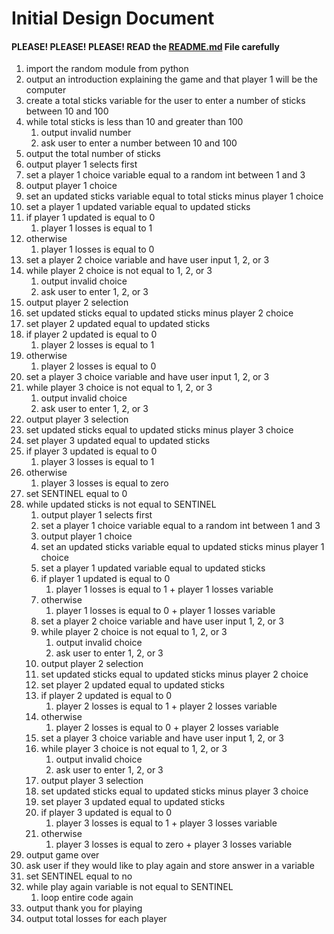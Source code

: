 # Initial Design Document
#### PLEASE! PLEASE! PLEASE! READ the [README.md](README.md) File carefully

1. import the random module from python
2. output an introduction explaining the game and that player 1 will be the computer
3. create a total sticks variable for the user to enter a number of sticks between 10 and 100
4. while total sticks is less than 10 and greater than 100
   1. output invalid number
   2. ask user to enter a number between 10 and 100
5. output the total number of sticks
6. output player 1 selects first
7. set a player 1 choice variable equal to a random int between 1 and 3
8. output player 1 choice
9. set an updated sticks variable equal to total sticks minus player 1 choice
10. set a player 1 updated variable equal to updated sticks 
11. if player 1 updated is equal to 0
    1. player 1 losses is equal to 1
12. otherwise
    1. player 1 losses is equal to 0
13. set a player 2 choice variable and have user input 1, 2, or 3 
14. while player 2 choice is not equal to 1, 2, or 3
    1. output invalid choice
    2. ask user to enter 1, 2, or 3
15. output player 2 selection
16. set updated sticks equal to updated sticks minus player 2 choice
17. set player 2 updated equal to updated sticks
18. if player 2 updated is equal to 0
    1. player 2 losses is equal to 1
19. otherwise
    1. player 2 losses is equal to 0
20. set a player 3 choice variable and have user input 1, 2, or 3
21. while player 3 choice is not equal to 1, 2, or 3
    1. output invalid choice
    2. ask user to enter 1, 2, or 3
22. output player 3 selection
23. set updated sticks equal to updated sticks minus player 3 choice
24. set player 3 updated equal to updated sticks
25. if player 3 updated is equal to 0
    1. player 3 losses is equal to 1
26. otherwise
    1. player 3 losses is equal to zero
27. set SENTINEL equal to 0
28. while updated sticks is not equal to SENTINEL
    1. output player 1 selects first
    2. set a player 1 choice variable equal to a random int between 1 and 3
    3. output player 1 choice
    4. set an updated sticks variable equal to updated sticks minus player 1 choice
    5. set a player 1 updated variable equal to updated sticks 
    6. if player 1 updated is equal to 0
        1. player 1 losses is equal to 1 + player 1 losses variable
    7. otherwise
        1. player 1 losses is equal to 0 + player 1 losses variable
    8. set a player 2 choice variable and have user input 1, 2, or 3 
    9. while player 2 choice is not equal to 1, 2, or 3
        1. output invalid choice
        2. ask user to enter 1, 2, or 3
    10. output player 2 selection
    11. set updated sticks equal to updated sticks minus player 2 choice
    12. set player 2 updated equal to updated sticks
    13. if player 2 updated is equal to 0
        1. player 2 losses is equal to 1 + player 2 losses variable
    14. otherwise
        1. player 2 losses is equal to 0 + player 2 losses variable
    15. set a player 3 choice variable and have user input 1, 2, or 3
    16. while player 3 choice is not equal to 1, 2, or 3
        1. output invalid choice
        2. ask user to enter 1, 2, or 3
    17. output player 3 selection
    18. set updated sticks equal to updated sticks minus player 3 choice
    19. set player 3 updated equal to updated sticks
    20. if player 3 updated is equal to 0
        1. player 3 losses is equal to 1 + player 3 losses variable
    21. otherwise
        1. player 3 losses is equal to zero + player 3 losses variable
29. output game over
30. ask user if they would like to play again and store answer in a variable
31. set SENTINEL equal to no
32. while play again variable is not equal to SENTINEL
    1. loop entire code again
33. output thank you for playing
34. output total losses for each player